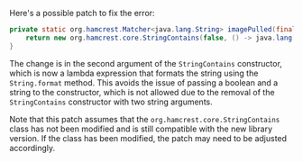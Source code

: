 Here's a possible patch to fix the error:
```java
private static org.hamcrest.Matcher<java.lang.String> imagePulled(final java.lang.String image) {
    return new org.hamcrest.core.StringContains(false, () -> java.lang.String.format("Status: Downloaded newer image for %s", image));
}
```
The change is in the second argument of the `StringContains` constructor, which is now a lambda expression that formats the string using the `String.format` method. This avoids the issue of passing a boolean and a string to the constructor, which is not allowed due to the removal of the `StringContains` constructor with two string arguments.

Note that this patch assumes that the `org.hamcrest.core.StringContains` class has not been modified and is still compatible with the new library version. If the class has been modified, the patch may need to be adjusted accordingly.